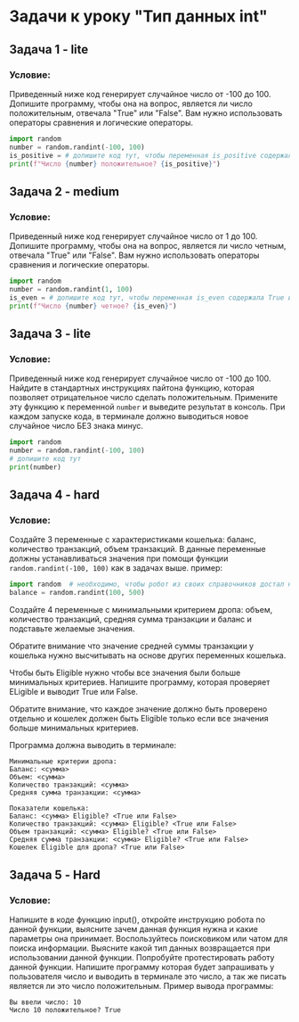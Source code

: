 # Задачи к уроку "Тип данных int"
## Задача 1 - lite
### Условие:
Приведенный ниже код генерирует случайное число от -100 до 100.
Допишите программу, чтобы она на вопрос, является ли число положительным, отвечала "True" или "False".
Вам нужно использовать операторы сравнения и логические операторы.
```python
import random
number = random.randint(-100, 100)
is_positive = # допишите код тут, чтобы переменная is_positive содержала True или False в зависимости от знака числа
print(f"Число {number} положительное? {is_positive}")
```

## Задача 2 - medium
### Условие:
Приведенный ниже код генерирует случайное число от 1 до 100. 
Допишите программу, чтобы она на вопрос, является ли число четным, отвечала "True" или "False".
Вам нужно использовать операторы сравнения и логические операторы.
```python
import random
number = random.randint(1, 100)
is_even = # допишите код тут, чтобы переменная is_even содержала True или False в зависимости от четности числа
print(f"Число {number} четное? {is_even}")
```

## Задача 3 - lite
### Условие:
Приведенный ниже код генерирует случайное число от -100 до 100.
Найдите в стандартных инструкциях пайтона функцию, которая позволяет отрицательное число сделать положительным.
Примените эту функцию к переменной `number` и выведите результат в консоль.
При каждом запуске кода, в терминале должно выводиться новое случайное число БЕЗ знака минус.
```python
import random
number = random.randint(-100, 100)
# допишите код тут
print(number)
```

## Задача 4 - hard
### Условие:
Создайте 3 переменные с характеристиками кошелька: баланс, количество транзакций, объем транзакций.
В данные переменные должны устанавливаться значения при помощи функции `random.randint(-100, 100)` как в задачах выше.
пример:
```python
import random  # необходимо, чтобы робот из своих справочников достал нужную функцию
balance = random.randint(100, 500)
```

Создайте 4 переменные с минимальными критерием дропа: объем, количество транзакций, средняя сумма транзакции
и баланс и подставьте желаемые значения.

Обратите внимание что значение средней суммы транзакции у кошелька нужно высчитывать
на основе других переменных кошелька.

Чтобы быть Eligible нужно чтобы все значения были больше минимальных критериев.
Напишите программу, которая проверяет ELigible и выводит True или False.

Обратите внимание, что каждое значение должно быть проверено отдельно и кошелек должен быть Eligible только если все значения больше минимальных критериев.

Программа должна выводить в терминале:
```text
Минимальные критерии дропа:
Баланс: <сумма>
Объем: <сумма> 
Количество транзакций: <сумма>
Средняя сумма транзакции: <сумма>

Показатели кошелька:
Баланс: <сумма> Eligible? <True или False>
Количество транзакций: <сумма> Eligible? <True или False>
Объем транзакций: <сумма> Eligible? <True или False>
Средняя сумма транзакции: <сумма> Eligible? <True или False>
Кошелек Eligible для дропа? <True или False>
```

## Задача 5 - Hard
### Условие:
Напишите в коде функцию input(), откройте инструкцию робота по данной функции, выясните зачем данная функция нужна и какие параметры она принимает.
Воспользуйтесь поисковиком или чатом для поиска информации.
Выясните какой тип данных возвращается при использовании данной функции.
Попробуйте протестировать работу данной функции.
Напишите программу которая будет запрашивать у пользователя число и выводить в терминале это число, а так же писать является ли это число положительным.
Пример вывода программы:
```text
Вы ввели число: 10
Число 10 положительное? True
```
